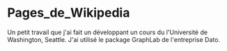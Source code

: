 # Pages_de_Wikipedia

Un petit travail que j'ai fait un développant un cours du l'Université de Washington, Seattle. J'ai utilisé le package GraphLab de l'entreprise Dato.
